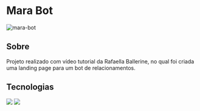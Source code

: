 <h1>Mara Bot</h1>

![mara-bot](https://github.com/user-attachments/assets/954a23b1-ca1d-45dd-aa0e-d6fde79bad65)

<h2>Sobre</h2>
<p>Projeto realizado com vídeo tutorial da Rafaella Ballerine, no qual foi criada uma landing page para um bot de relacionamentos.</p>

## Tecnologias
<div>
  <img src="https://img.shields.io/badge/HTML-239120?style=for-the-badge&logo=html5&logoColor=white">
  <img src="https://img.shields.io/badge/CSS-239120?&style=for-the-badge&logo=css3&logoColor=white">
</div>
